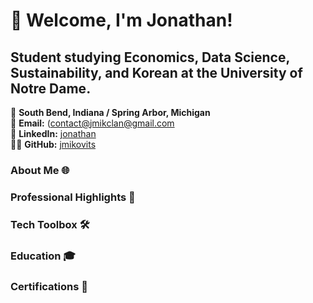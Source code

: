 # 👋 Welcome, I'm Jonathan!

## Student studying Economics, Data Science, Sustainability, and Korean at the University of Notre Dame.

📍 **South Bend, Indiana / Spring Arbor, Michigan**  
📧 **Email:** ([contact@jmikclan@gmail.com](jmikclan@gmail.com)  
🔗 **LinkedIn:** [jonathan](https://www.linkedin.com/in/jonathan-mikovits/)  
👨‍💻 **GitHub:** [jmikovits](https://github.com/jmikovits)


### About Me 🌐



### Professional Highlights 🌟



### Tech Toolbox 🛠️


### Education 🎓


### Certifications 📜




